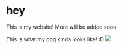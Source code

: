 # hey
This is my website! More will be added soon

This is what my dog kinda looks like! :D
![](https://www.rover.com/blog/wp-content/uploads/2019/09/Labradoodle-min-1.jpg)
